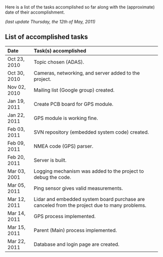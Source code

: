 Here is a list of the tasks accomplished so far along with the (approximate) date of their accomplishment.

_(last update Thursday, the 12th of May, 2011)_

## List of accomplished tasks ##

| **Date**	| **Task(s) accomplished** |
|:---------|:-------------------------|
|Oct 23, 2010|	Topic chosen (ADAS).     |
|Oct 30, 2010|	Cameras, networking, and server added to the project.|
|Nov 02, 2010|	Mailing list (Google group) created.|
|Jan 19, 2011|	Create PCB board for GPS module.|
|Jan 22, 2011|	GPS module is working fine.|
|Feb 03, 2011|	SVN repository (embedded system code) created.|
|Feb 09, 2011|	NMEA code (GPS) parser.  |
|Feb 20, 2011|	Server is built.         |
|Mar 03, 2001|	Logging mechanism was added to the project to debug the code.|
|Mar 05, 2011|	Ping sensor gives valid measurements.|
|Mar 12, 2011|	Lidar and embedded system board purchase are canceled from the project due to many problems.|
|Mar 14, 2011|	GPS process implemented. |
|Mar 15, 2011|	Parent (Main) process implemented.|
|Mar 22, 2011|	Database and login page are created.|
